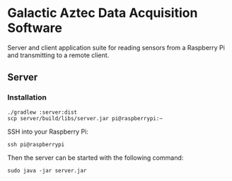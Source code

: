 # Galactic Aztec Data Acquisition Software

Server and client application suite for reading sensors from a Raspberry Pi and transmitting to a remote client.

## Server
### Installation
```
./gradlew :server:dist
scp server/build/libs/server.jar pi@raspberrypi:~
```

SSH into your Raspberry Pi:
```
ssh pi@raspberrypi
```

Then the server can be started with the following command:
```
sudo java -jar server.jar
```
